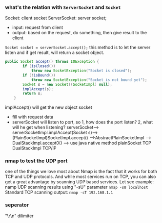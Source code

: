 
###  what's the relation with `ServerSocket` and `Socket`
Socket:  client socket
ServerSocket:  server socket;
- input: request from client
- output: based on the request, do something, then give result to the client

`Socket socket = serverSocket.accept();` this method is to let the server listen and if get result, will return a
socket object.
```java
public Socket accept() throws IOException {
        if (isClosed())
            throw new SocketException("Socket is closed");
        if (!isBound())
            throw new SocketException("Socket is not bound yet");
        Socket s = new Socket((SocketImpl) null);
        implAccept(s);
        return s;
    }
```
implAccept() will get the new object socket
- fill with request data
- serverSocket will listen to port, so 1, how does the port listen? 2, what will he get when listening?
serverSocket--> serverSocketImpl.implAccept(Socket s)-->(PlainSocketImpl)SocketImpl.accept() -->AbstractPlainSocketImpl --> DualStackImpl.accept0() --> use java native method
plainSocket  TCP
DualStackImpl  TCP/IP

### nmap to test the UDP port
one of the things we love most about Nmap is the fact that it  works for both TCP and UDP protocols.
And while most services run on TCP, you can also get a great advantage by scanning UDP based services.
Let see example:
namp UDP scanning results using "-sU" parameter
`nmap -sU localhost`
Standard TCP scanning output:
`nmap -sT 192.168.1.1`

### seperator
"\r\n"
dilimiter

